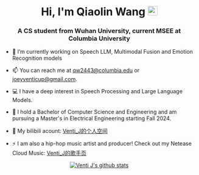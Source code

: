 <div align="center">
   <h1>Hi, I'm Qiaolin Wang</a> <img src="https://media.giphy.com/media/hvRJCLFzcasrR4ia7z/giphy.gif" width="25px"> </h1>
</div>   
<h3 align="center">A CS student from Wuhan University, current MSEE at Columbia University </h3>
 
- 🔭 I’m currently working on Speech LLM, Multimodal Fusion and Emotion Recognition models

- 📫 You can reach me at qw2443@columbia.edu or joeyventicup@gmail.com.

- 💻 I have a deep interest in Speech Processing and Large Language Models.

- 📄 I hold a Bachelor of Computer Science and Engineering and am pursuing a Master's in Electrical Engineering starting Fall 2024.

- 🍰 My bilibili acount: [Venti_J的个人空间](https://b23.tv/6tNEr6t)

- ⚡ I am also a hip-hop music artist and producer! Check out my Netease Cloud Music:  [Venti_J的歌手页](https://music.163.com/#/artist?app_version=8.8.20&id=37561474&dlt=0846)

 <p align="center" >
 <a href="https://github.com/qiaolinwang/github-readme-stats"><img align="center" src="https://github-readme-stats.vercel.app/api?username=qiaolinwang&show_icons=true&include_all_commits=true&theme=tokyonight&hide_border=flase" alt="Venti J's github stats" /></a> 

<!--  <p align="center" >
<img align="center" src="https://activity-graph.herokuapp.com/graph?username=JOETtheIV&theme=react-dark" alt="Venti_J's github activity graph" /></a> 
 -->

